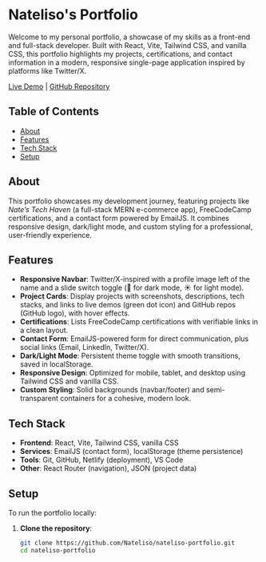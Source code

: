 # Nateliso's Portfolio

Welcome to my personal portfolio, a showcase of my skills as a front-end and full-stack developer. Built with React, Vite, Tailwind CSS, and vanilla CSS, this portfolio highlights my projects, certifications, and contact information in a modern, responsive single-page application inspired by platforms like Twitter/X.

[Live Demo](https://nateliso-portfolio.netlify.app) | [GitHub Repository](https://github.com/Nateliso/nateliso-portfolio)

## Table of Contents
- [About](#about)
- [Features](#features)
- [Tech Stack](#tech-stack)
- [Setup](#setup)

## About
This portfolio showcases my development journey, featuring projects like *Nate’s Tech Haven* (a full-stack MERN e-commerce app), FreeCodeCamp certifications, and a contact form powered by EmailJS. It combines responsive design, dark/light mode, and custom styling for a professional, user-friendly experience.

## Features
- **Responsive Navbar**: Twitter/X-inspired with a profile image left of the name and a slide switch toggle (🌙 for dark mode, ☀️ for light mode).
- **Project Cards**: Display projects with screenshots, descriptions, tech stacks, and links to live demos (green dot icon) and GitHub repos (GitHub logo), with hover effects.
- **Certifications**: Lists FreeCodeCamp certifications with verifiable links in a clean layout.
- **Contact Form**: EmailJS-powered form for direct communication, plus social links (Email, LinkedIn, Twitter/X).
- **Dark/Light Mode**: Persistent theme toggle with smooth transitions, saved in localStorage.
- **Responsive Design**: Optimized for mobile, tablet, and desktop using Tailwind CSS and vanilla CSS.
- **Custom Styling**: Solid backgrounds (navbar/footer) and semi-transparent containers for a cohesive, modern look.

## Tech Stack
- **Frontend**: React, Vite, Tailwind CSS, vanilla CSS
- **Services**: EmailJS (contact form), localStorage (theme persistence)
- **Tools**: Git, GitHub, Netlify (deployment), VS Code
- **Other**: React Router (navigation), JSON (project data)

## Setup
To run the portfolio locally:

1. **Clone the repository**:
   ```bash
   git clone https://github.com/Nateliso/nateliso-portfolio.git
   cd nateliso-portfolio
